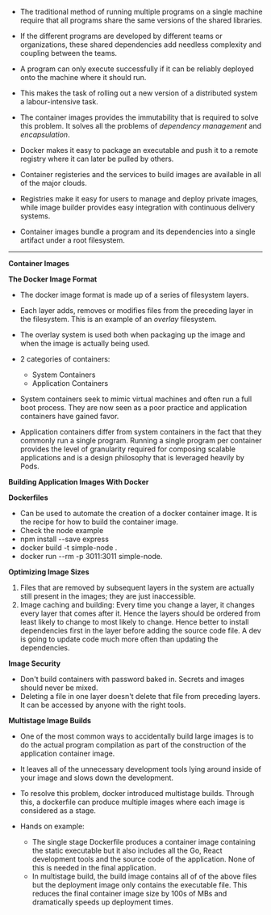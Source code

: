 * The traditional method of running multiple programs on a single machine require that all programs share the same versions of the shared libraries.
* If the different programs are developed by different teams or organizations, these shared dependencies add needless complexity and coupling between the teams.
* A program can only execute successfully if it can be reliably deployed onto the machine where it should run.
* This makes the task of rolling out a new version of a distributed system a labour-intensive task.

* The container images provides the immutability that is required to solve this problem. It solves all the problems of *dependency management* and *encapsulation*.

* Docker makes it easy to package an executable and push it to a remote registry where it can later be pulled by others.
* Container registeries and the services to build images are available in all of the major clouds.
* Registries make it easy for users to manage and deploy private images, while image builder provides easy integration with continuous delivery systems.

* Container images bundle a program and its dependencies into a single artifact under a root filesystem.

************************************************************************************

**Container Images**

**The Docker Image Format**
* The docker image format is made up of a series of filesystem layers.
* Each layer adds, removes or modifies files from the preceding layer in the filesystem. This is an example of an *overlay* filesystem.
* The overlay system is used both when packaging up the image and when the image is actually being used.

* 2 categories of containers:
    * System Containers
    * Application Containers

* System containers seek to mimic virtual machines and often run a full boot process. They are now seen as a poor practice and application containers have gained favor.
* Application containers differ from system containers in the fact that they commonly run a single program. Running a single program per container provides the level of granularity required for composing scalable applications and is a design philosophy that is leveraged heavily by Pods.

**Building Application Images With Docker**

**Dockerfiles**
* Can be used to automate the creation of a docker container image. It is the recipe for how to build the container image.
* Check the node example
* npm install --save express
* docker build -t simple-node .
* docker run --rm -p 3011:3011 simple-node.

**Optimizing Image Sizes**
1. Files that are removed by subsequent layers in the system are actually still present in the images; they are just inaccessible.
2. Image caching and building: Every time you change a layer, it changes every layer that comes after it.
Hence the layers should be ordered from least likely to change to most likely to change. Hence better to install dependencies first in the layer before adding the source code file. A dev is going to update code much more often than updating the dependencies. 

**Image Security**
* Don't build containers with password baked in. Secrets and images should never be mixed.
* Deleting a file in one layer doesn't delete that file from preceding layers. It can be accessed by anyone with the right tools.

**Multistage Image Builds**
* One of the most common ways to accidentally build large images is to do the actual program compilation as part of the construction of the application container image.
* It leaves all of the unnecessary development tools lying around inside of your image and slows down the development.

* To resolve this problem, docker introduced multistage builds. Through this, a dockerfile can produce multiple images where each image is considered as a stage.

* Hands on example:
    * The single stage Dockerfile produces a container image containing the static executable but it also includes all the Go, React development tools and the source code of the application. None of this is needed in the final application. 
    * In multistage build, the build image contains all of of the above files but the deployment image only contains the executable file. This reduces the final container image size by 100s of MBs and dramatically speeds up deployment times.